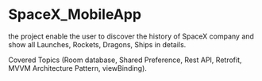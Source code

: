 # SpaceX_MobileApp

the project enable the user to discover the history of SpaceX company and show all Launches, Rockets, Dragons, Ships in details.

Covered Topics (Room database, Shared Preference, Rest API, Retrofit, MVVM Architecture Pattern, viewBinding).
